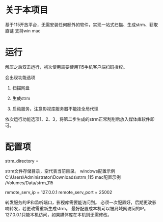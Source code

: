 # 关于本项目
基于115开放平台，无需安装任何额外的软件，实现一站式扫描、生成strm、获取直链 支持win mac

# 运行
解压之后双击运行，初次使用需要使用115手机客户端扫码授权。

会出现功能选项

1. 扫描网盘

2. 生成strm

3. 启动服务，注意影视库服务器不能挂全局代理

依次运行功能选项1、2、3，将第二步生成的strm正常刮削后放入媒体库软件即可。

# 配置项
strm_directory =

strm文件存储目录，空代表当前目录。 windows配置示例 C:\Users\Administrator\Downloads\strm_115 mac配置示例 /Volumes/Data/strm_115

remote_serv_ip = 127.0.0.1 remote_serv_port = 25002

转发服务的IP和监听端口，影视库需要能访问到。 必须一次配置好，后期更改影响转发，若更改需重新生成strm。 最好配置成本机可以被局域网访问的IP。127.0.0.1只能本机访问，如果媒体库在本机则无需修改。
